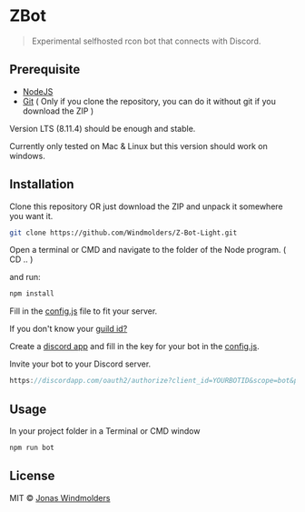 # ZBot
> Experimental selfhosted rcon bot that connects with Discord.

## Prerequisite

* [NodeJS](https://nodejs.org/en/)
* [Git](https://nodejs.org/en/) ( Only if you clone the repository, you can do it without git if you download the ZIP )

Version LTS (8.11.4) should be enough and stable.

Currently only tested on Mac & Linux but this version should work on windows.

## Installation

Clone this repository OR just download the ZIP and unpack it somewhere you want it.
```sh
git clone https://github.com/Windmolders/Z-Bot-Light.git
``` 

Open a terminal or CMD and navigate to the folder of the Node program. ( CD .. )

and run:
```sh
npm install
```

Fill in the [config.js](https://github.com/DevZupa/ZBot-Discord/blob/master/config.js) file to fit your server.

If you don't know your [guild id?](https://support.discordapp.com/hc/en-us/articles/206346498-Where-can-I-find-my-User-Server-Message-ID-)

Create a [discord app](https://discordapp.com/developers/applications/me) and fill in the key for your bot in the [config.js](https://github.com/DevZupa/Z-Bot-Light/blob/master/config.js).

Invite your bot to your Discord server. 
```js
https://discordapp.com/oauth2/authorize?client_id=YOURBOTID&scope=bot&permissions=66321471
```

## Usage

In your project folder in a Terminal or CMD window

```sh
npm run bot
```

## License

MIT © [Jonas Windmolders](https://github.com/Windmolders)
